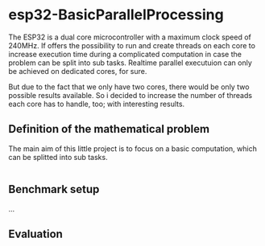 # esp32-BasicParallelProcessing

The ESP32 is a dual core microcontroller with a maximum clock speed of 240MHz. If offers the possibility to run and create threads on each core to increase execution time during a complicated computation in case the problem can be split into sub tasks.  Realtime parallel executuion can only be achieved on dedicated cores, for sure. 

But due to the fact that we only have two cores, there  would be only two possible results available. So i decided to increase the number of threads each core has to handle, too; with interesting results. 

## Definition of the mathematical problem

The main aim of this little project is to focus on a basic computation, which can be splitted into sub tasks.

```

```

## Benchmark setup

...

## Evaluation

